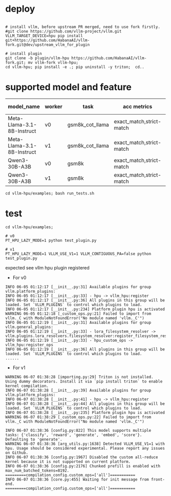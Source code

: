# deploy

```

# install vllm, before upstream PR merged, need to use fork firstly.
#git clone https://github.com/vllm-project/vllm.git
VLLM_TARGET_DEVICE=hpu pip install git+https://github.com/HabanaAI/vllm-fork.git@dev/upstream_vllm_for_plugin

# install plugin
git clone -b plugin/vllm-hpu https://github.com/HabanaAI/vllm-fork.git; mv vllm-fork vllm-hpu;
cd vllm-hpu; pip install -e .; pip uninstall -y triton;  cd..
```

# supported model and feature

| model_name | worker | task | acc metrics | acc score |
|----------- | ------ | ---- | ----------- | --------- |
| Meta-Llama-3.1-8B-Instruct | v0 | gsm8k_cot_llama | exact_match,strict-match | 0.8066 |
| Meta-Llama-3.1-8B-Instruct | v1 | gsm8k_cot_llama | exact_match,strict-match | 0.8105 |
| Qwen3-30B-A3B | v0 | gsm8k | exact_match,strict-match | 0.9023 |
| Qwen3-30B-A3B | v1 | gsm8k | exact_match,strict-match | 0.9062 |

```
cd vllm-hpu/examples; bash run_tests.sh
```

# test

```
cd vllm-hpu/examples;

# v0
PT_HPU_LAZY_MODE=1 python test_plugin.py

# v1
PT_HPU_LAZY_MODE=1 VLLM_USE_V1=1 VLLM_CONTIGUOUS_PA=false python test_plugin.py
```

expected see vllm hpu plugin registered
* For v0

```
INFO 06-05 01:12:17 [__init__.py:31] Available plugins for group vllm.platform_plugins:
INFO 06-05 01:12:17 [__init__.py:33] - hpu -> vllm_hpu:register
INFO 06-05 01:12:17 [__init__.py:36] All plugins in this group will be loaded. Set `VLLM_PLUGINS` to control which plugins to load.
INFO 06-05 01:12:17 [__init__.py:234] Platform plugin hpu is activated
WARNING 06-05 01:12:18 [_custom_ops.py:21] Failed to import from vllm._C with ModuleNotFoundError("No module named 'vllm._C'")
INFO 06-05 01:12:19 [__init__.py:31] Available plugins for group vllm.general_plugins:
INFO 06-05 01:12:19 [__init__.py:33] - lora_filesystem_resolver -> vllm.plugins.lora_resolvers.filesystem_resolver:register_filesystem_resolver
INFO 06-05 01:12:19 [__init__.py:33] - hpu_custom_ops -> vllm_hpu:register_ops
INFO 06-05 01:12:19 [__init__.py:36] All plugins in this group will be loaded. Set `VLLM_PLUGINS` to control which plugins to load.
......
```

* For v1

```
WARNING 06-07 01:38:28 [importing.py:29] Triton is not installed. Using dummy decorators. Install it via `pip install triton` to enable kernel compilation.
INFO 06-07 01:38:28 [__init__.py:39] Available plugins for group vllm.platform_plugins:
INFO 06-07 01:38:28 [__init__.py:41] - hpu -> vllm_hpu:register
INFO 06-07 01:38:28 [__init__.py:44] All plugins in this group will be loaded. Set `VLLM_PLUGINS` to control which plugins to load.
INFO 06-07 01:38:28 [__init__.py:235] Platform plugin hpu is activated
WARNING 06-07 01:38:29 [_custom_ops.py:22] Failed to import from vllm._C with ModuleNotFoundError("No module named 'vllm._C'")

INFO 06-07 01:38:36 [config.py:822] This model supports multiple tasks: {'classify', 'reward', 'generate', 'embed', 'score'}. Defaulting to 'generate'.
WARNING 06-07 01:38:36 [arg_utils.py:1638] Detected VLLM_USE_V1=1 with hpu. Usage should be considered experimental. Please report any issues on Github.
INFO 06-07 01:38:36 [config.py:1967] Disabled the custom all-reduce kernel because it is not supported on current platform.
INFO 06-07 01:38:36 [config.py:2176] Chunked prefill is enabled with max_num_batched_tokens=8192.
=========compilation_config.custom_ops=['all']===========
INFO 06-07 01:38:36 [core.py:455] Waiting for init message from front-end.
=========compilation_config.custom_ops=['all']===========
```
